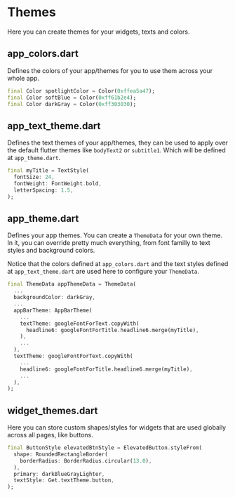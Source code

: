 # Themes
Here you can create themes for your widgets, texts and colors.

## app_colors.dart
Defines the colors of your app/themes for you to use them across your whole app.

```dart
final Color spotlightColor = Color(0xffea5a47);
final Color softBlue = Color(0xff61b2e4);
final Color darkGray = Color(0xff303030);
```

## app_text_theme.dart
Defines the text themes of your app/themes, they can be used to apply over the default flutter themes like `bodyText2` or `subtitle1`. Which will be defined at `app_theme.dart`.

```dart
final myTitle = TextStyle(
  fontSize: 24,
  fontWeight: FontWeight.bold,
  letterSpacing: 1.5,
);
```

## app_theme.dart
Defines your app themes. You can create a `ThemeData` for your own theme. In it, you can override pretty much everything, from font familly to text styles and background colors.

Notice that the colors defined at `app_colors.dart` and the text styles defined at `app_text_theme.dart` are used here to configure your `ThemeData`.

```dart
final ThemeData appThemeData = ThemeData(
  ...
  backgroundColor: darkGray,
  ...
  appBarTheme: AppBarTheme(
    ...
    textTheme: googleFontForText.copyWith(
      headline6: googleFontForTitle.headline6.merge(myTitle),
    ),
    ...
  ),
  textTheme: googleFontForText.copyWith(
    ...
    headline6: googleFontForTitle.headline6.merge(myTitle),
    ...
  ),
);
```

## widget_themes.dart
Here you can store custom shapes/styles for widgets that are used globally across all pages, like buttons.

```dart
final ButtonStyle elevatedBtnStyle = ElevatedButton.styleFrom(
  shape: RoundedRectangleBorder(
    borderRadius: BorderRadius.circular(13.0),
  ),
  primary: darkBlueGrayLighter,
  textStyle: Get.textTheme.button,
);
```